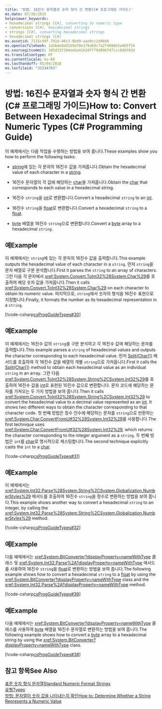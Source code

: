 ```yaml
---
title: '방법: 16진수 문자열과 숫자 형식 간 변환(C# 프로그래밍 가이드)'
ms.date: 07/20/2015
helpviewer_keywords:
- hexadecimal strings [C#], converting to numeric type
- conversions [C#], hexidecimal strings
- strings [C#], converting hexadecimal strings
- hexadecimal strings [C#]
ms.assetid: 7115c49f-7d1d-40c3-8bd9-aae0cc1d46b6
ms.openlocfilehash: 1a5bde0a9169a78e179a69c7a2f4080e5a465f54
ms.sourcegitcommit: 3d5d33f384eeba41b2dff79d096f47ccc8d8f03d
ms.translationtype: HT
ms.contentlocale: ko-KR
ms.lasthandoff: 05/04/2018
ms.locfileid: "33334703"
---
```

# <a name="how-to-convert-between-hexadecimal-strings-and-numeric-types-c-programming-guide"></a><span data-ttu-id="1fae0-102">방법: 16진수 문자열과 숫자 형식 간 변환(C# 프로그래밍 가이드)</span><span class="sxs-lookup"><span data-stu-id="1fae0-102">How to: Convert Between Hexadecimal Strings and Numeric Types (C# Programming Guide)</span></span>
<span data-ttu-id="1fae0-103">이 예제에서는 다음 작업을 수행하는 방법을 보여 줍니다.</span><span class="sxs-lookup"><span data-stu-id="1fae0-103">These examples show you how to perform the following tasks:</span></span>  
  
-   <span data-ttu-id="1fae0-104">[string](../../../csharp/language-reference/keywords/string.md)에 있는 각 문자의 16진수 값을 가져옵니다.</span><span class="sxs-lookup"><span data-stu-id="1fae0-104">Obtain the hexadecimal value of each character in a [string](../../../csharp/language-reference/keywords/string.md).</span></span>  
  
-   <span data-ttu-id="1fae0-105">16진수 문자열의 각 값에 해당하는 [char](../../../csharp/language-reference/keywords/char.md)을 가져옵니다.</span><span class="sxs-lookup"><span data-stu-id="1fae0-105">Obtain the [char](../../../csharp/language-reference/keywords/char.md) that corresponds to each value in a hexadecimal string.</span></span>  
  
-   <span data-ttu-id="1fae0-106">16진수 `string`을 [int](../../../csharp/language-reference/keywords/int.md)로 변환합니다.</span><span class="sxs-lookup"><span data-stu-id="1fae0-106">Convert a hexadecimal `string` to an [int](../../../csharp/language-reference/keywords/int.md).</span></span>  
  
-   <span data-ttu-id="1fae0-107">16진수 `string`을 [float](../../../csharp/language-reference/keywords/float.md)로 변환합니다.</span><span class="sxs-lookup"><span data-stu-id="1fae0-107">Convert a hexadecimal `string` to a [float](../../../csharp/language-reference/keywords/float.md).</span></span>  
  
-   <span data-ttu-id="1fae0-108">[byte](../../../csharp/language-reference/keywords/byte.md) 배열을 16진수 `string`으로 변환합니다.</span><span class="sxs-lookup"><span data-stu-id="1fae0-108">Convert a [byte](../../../csharp/language-reference/keywords/byte.md) array to a hexadecimal `string`.</span></span>  
  
## <a name="example"></a><span data-ttu-id="1fae0-109">예</span><span class="sxs-lookup"><span data-stu-id="1fae0-109">Example</span></span>  
 <span data-ttu-id="1fae0-110">이 예제에서는 `string`에 있는 각 문자의 16진수 값을 출력합니다.</span><span class="sxs-lookup"><span data-stu-id="1fae0-110">This example outputs the hexadecimal value of each character in a `string`.</span></span> <span data-ttu-id="1fae0-111">먼저 `string`을 문자 배열로 구문 분석합니다.</span><span class="sxs-lookup"><span data-stu-id="1fae0-111">First it parses the `string` to an array of characters.</span></span> <span data-ttu-id="1fae0-112">그런 다음 각 문자에서 <xref:System.Convert.ToInt32%28System.Char%29>를 호출하여 해당 숫자 값을 가져옵니다.</span><span class="sxs-lookup"><span data-stu-id="1fae0-112">Then it calls <xref:System.Convert.ToInt32%28System.Char%29> on each character to obtain its numeric value.</span></span> <span data-ttu-id="1fae0-113">마지막으로, `string`에서 숫자의 형식을 16진수 표현으로 지정합니다.</span><span class="sxs-lookup"><span data-stu-id="1fae0-113">Finally, it formats the number as its hexadecimal representation in a `string`.</span></span>  
  
 [!code-csharp[csProgGuideTypes#30](../../../csharp/programming-guide/nullable-types/codesnippet/CSharp/how-to-convert-between-hexadecimal-strings-and-numeric-types_1.cs)]  
  
## <a name="example"></a><span data-ttu-id="1fae0-114">예</span><span class="sxs-lookup"><span data-stu-id="1fae0-114">Example</span></span>  
 <span data-ttu-id="1fae0-115">이 예제에서는 16진수 값의 `string`을 구문 분석하고 각 16진수 값에 해당하는 문자를 출력합니다.</span><span class="sxs-lookup"><span data-stu-id="1fae0-115">This example parses a `string` of hexadecimal values and outputs the character corresponding to each hexadecimal value.</span></span> <span data-ttu-id="1fae0-116">먼저 [Split(Char\[\])](xref:System.String.Split(System.Char[])) 메서드를 호출하여 각 16진수 값을 배열의 개별 `string`으로 가져옵니다.</span><span class="sxs-lookup"><span data-stu-id="1fae0-116">First it calls the [Split(Char\[\])](xref:System.String.Split(System.Char[])) method to obtain each hexadecimal value as an individual `string` in an array.</span></span> <span data-ttu-id="1fae0-117">그런 다음 <xref:System.Convert.ToInt32%28System.String%2CSystem.Int32%29>를 호출하여 16진수 값을 [int](../../../csharp/language-reference/keywords/int.md)로 표현된 10진수 값으로 변환합니다. 문자 코드에 해당하는 문자를 가져오는 두 가지 방법을 보여 줍니다.</span><span class="sxs-lookup"><span data-stu-id="1fae0-117">Then it calls <xref:System.Convert.ToInt32%28System.String%2CSystem.Int32%29> to convert the hexadecimal value to a decimal value represented as an [int](../../../csharp/language-reference/keywords/int.md). It shows two different ways to obtain the character corresponding to that character code.</span></span> <span data-ttu-id="1fae0-118">첫 번째 방법은 정수 인수에 해당하는 문자를 `string`으로 반환하는 <xref:System.Char.ConvertFromUtf32%28System.Int32%29>를 사용합니다.</span><span class="sxs-lookup"><span data-stu-id="1fae0-118">The first technique uses <xref:System.Char.ConvertFromUtf32%28System.Int32%29>, which returns the character corresponding to the integer argument as a `string`.</span></span> <span data-ttu-id="1fae0-119">두 번째 방법은 `int`를 [char](../../../csharp/language-reference/keywords/char.md)로 명시적으로 캐스팅합니다.</span><span class="sxs-lookup"><span data-stu-id="1fae0-119">The second technique explicitly casts the `int` to a [char](../../../csharp/language-reference/keywords/char.md).</span></span>  
  
 [!code-csharp[csProgGuideTypes#31](../../../csharp/programming-guide/nullable-types/codesnippet/CSharp/how-to-convert-between-hexadecimal-strings-and-numeric-types_2.cs)]  
  
## <a name="example"></a><span data-ttu-id="1fae0-120">예</span><span class="sxs-lookup"><span data-stu-id="1fae0-120">Example</span></span>  
 <span data-ttu-id="1fae0-121">이 예제에서는 <xref:System.Int32.Parse%28System.String%2CSystem.Globalization.NumberStyles%29> 메서드를 호출하여 16진수 `string`을 정수로 변환하는 방법을 보여 줍니다.</span><span class="sxs-lookup"><span data-stu-id="1fae0-121">This example shows another way to convert a hexadecimal `string` to an integer, by calling the <xref:System.Int32.Parse%28System.String%2CSystem.Globalization.NumberStyles%29> method.</span></span>  
  
 [!code-csharp[csProgGuideTypes#32](../../../csharp/programming-guide/nullable-types/codesnippet/CSharp/how-to-convert-between-hexadecimal-strings-and-numeric-types_3.cs)]  
  
## <a name="example"></a><span data-ttu-id="1fae0-122">예</span><span class="sxs-lookup"><span data-stu-id="1fae0-122">Example</span></span>  
 <span data-ttu-id="1fae0-123">다음 예제에서는 <xref:System.BitConverter?displayProperty=nameWithType> 클래스 및 <xref:System.Int32.Parse%2A?displayProperty=nameWithType> 메서드를 사용하여 16진수 `string`을 [float](../../../csharp/language-reference/keywords/float.md)로 변환하는 방법을 보여 줍니다.</span><span class="sxs-lookup"><span data-stu-id="1fae0-123">The following example shows how to convert a hexadecimal `string` to a [float](../../../csharp/language-reference/keywords/float.md) by using the <xref:System.BitConverter?displayProperty=nameWithType> class and the <xref:System.Int32.Parse%2A?displayProperty=nameWithType> method.</span></span>  
  
 [!code-csharp[csProgGuideTypes#39](../../../csharp/programming-guide/nullable-types/codesnippet/CSharp/how-to-convert-between-hexadecimal-strings-and-numeric-types_4.cs)]  
  
## <a name="example"></a><span data-ttu-id="1fae0-124">예</span><span class="sxs-lookup"><span data-stu-id="1fae0-124">Example</span></span>  
 <span data-ttu-id="1fae0-125">다음 예제에서는 <xref:System.BitConverter?displayProperty=nameWithType> 클래스를 사용하여 [byte](../../../csharp/language-reference/keywords/byte.md) 배열을 16진수 문자열로 변환하는 방법을 보여 줍니다.</span><span class="sxs-lookup"><span data-stu-id="1fae0-125">The following example shows how to convert a [byte](../../../csharp/language-reference/keywords/byte.md) array to a hexadecimal string by using the <xref:System.BitConverter?displayProperty=nameWithType> class.</span></span>  
  
 [!code-csharp[csProgGuideTypes#38](../../../csharp/programming-guide/nullable-types/codesnippet/CSharp/how-to-convert-between-hexadecimal-strings-and-numeric-types_5.cs)]  
  
## <a name="see-also"></a><span data-ttu-id="1fae0-126">참고 항목</span><span class="sxs-lookup"><span data-stu-id="1fae0-126">See Also</span></span>  
 [<span data-ttu-id="1fae0-127">표준 숫자 형식 문자열</span><span class="sxs-lookup"><span data-stu-id="1fae0-127">Standard Numeric Format Strings</span></span>](../../../standard/base-types/standard-numeric-format-strings.md)  
 [<span data-ttu-id="1fae0-128">유형</span><span class="sxs-lookup"><span data-stu-id="1fae0-128">Types</span></span>](../../../csharp/programming-guide/types/index.md)  
 [<span data-ttu-id="1fae0-129">방법: 문자열이 숫자 값을 나타내는지 확인</span><span class="sxs-lookup"><span data-stu-id="1fae0-129">How to: Determine Whether a String Represents a Numeric Value</span></span>](../../../csharp/programming-guide/strings/how-to-determine-whether-a-string-represents-a-numeric-value.md)
